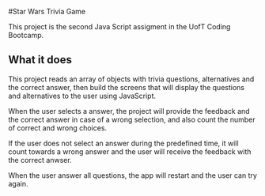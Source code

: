 #Star Wars Trivia Game

This project is the second Java Script assigment in the UofT Coding Bootcamp.

## What it does

This project reads an array of objects with trivia questions, alternatives and the correct answer, then build the screens that will display the questions and alternatives to the user using JavaScript. 

When the user selects a answer, the project will provide the feedback and the correct answer in case of a wrong selection, and also count the number of correct and wrong choices.

If the user does not select an answer during the predefined time, it will count towards a wrong answer and the user will receive the feedback with the correct anwser.

When the user answer all questions, the app will restart and the user can try again.
